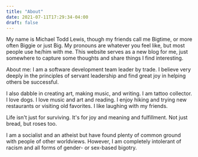 ```yaml
---
title: "About"
date: 2021-07-11T17:29:34-04:00
draft: false
---
```

My name is Michael Todd Lewis, though my friends call me Bigtime, or more often Biggie or just Big. My pronouns are whatever you feel like, but most people use he/him with me. This website serves as a new blog for me, just somewhere to capture some thoughts and share things I find interesting. 

About me: 
I am a software development team leader by trade. I believe very deeply in the principles of servant leadership and find great joy in helping others be successful.

I also dabble in creating art, making music, and writing. I am tattoo collector. I love dogs. I love music and art and reading. I enjoy hiking and trying new restaurants or visiting old favorites. I like laughing with my friends. 

Life isn't just for surviving. It's for joy and meaning and fulfillment. Not just bread, but roses too. 

I am a socialist and an atheist but have found plenty of common ground with people of other worldviews. However, I am completely intolerant of racism and all forms of gender- or sex-based bigotry. 